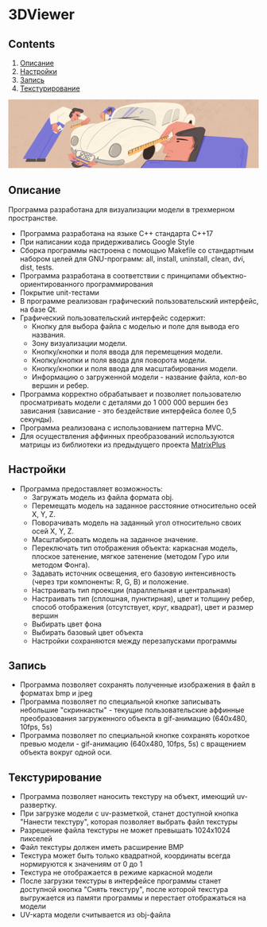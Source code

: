 # 3DViewer 


## Contents

1. [Описание](#описание)
2. [Настройки](#настройки)
3. [Запись](#запись)
4. [Текстурирование](#текстурирование)

![3dviewer2.1](misc/images/3DViewer_v2.1.PNG)

## Описание
Программа разработана для визуализации модели в трехмерном пространстве.

- Программа разработана на языке C++ стандарта C++17
- При написании кода придерживались Google Style
- Сборка программы настроена с помощью Makefile со стандартным набором целей для GNU-программ: all, install, uninstall, clean, dvi, dist, tests.
- Программа разработана в соответствии с принципами объектно-ориентированного программирования
- Покрытие unit-тестами
- В программе реализован графический пользовательский интерфейс, на базе Qt.
- Графический пользовательский интерфейс содержит:
    - Кнопку для выбора файла с моделью и поле для вывода его названия.
    - Зону визуализации модели.
    - Кнопку/кнопки и поля ввода для перемещения модели.
    - Кнопку/кнопки и поля ввода для поворота модели.
    - Кнопку/кнопки и поля ввода для масштабирования модели.
    - Информацию о загруженной модели - название файла, кол-во вершин и ребер.
- Программа корректно обрабатывает и позволяет пользователю просматривать модели с деталями до 1 000 000 вершин без зависания (зависание - это бездействие интерфейса более 0,5 секунды).
- Программа реализована с использованием паттерна MVC.
- Для осуществления аффинных преобразований используются матрицы из библиотеки из предыдущего проекта [MatrixPlus](https://github.com/VAKoleso/MatrixPlus)

## Настройки
- Программа предоставляет возможность:
    - Загружать модель из файла формата obj.
    - Перемещать модель на заданное расстояние относительно осей X, Y, Z.
    - Поворачивать модель на заданный угол относительно своих осей X, Y, Z.
    - Масштабировать модель на заданное значение.
    - Переключать тип отображения объекта: каркасная модель, плоское затенение, мягкое затенение (методом Гуро или методом Фонга).
    - Задавать источник освещения, его базовую интенсивность (через три компоненты: R, G, B) и положение.
    - Настраивать тип проекции (параллельная и центральная)
    - Настраивать тип (сплошная, пунктирная), цвет и толщину ребер, способ отображения (отсутствует, круг, квадрат), цвет и размер вершин
    - Выбирать цвет фона
    - Выбирать базовый цвет объекта
    - Настройки сохраняются между перезапусками программы

## Запись

- Программа позволяет сохранять полученные изображения в файл в форматах bmp и jpeg
- Программа позволяет по специальной кнопке записывать небольшие "скринкасты" - текущие пользовательские аффинные преобразования загруженного объекта в gif-анимацию (640x480, 10fps, 5s)
- Программа позволяет по специальной кнопке сохранять короткое превью модели - gif-анимацию (640x480, 10fps, 5s) с вращением объекта вокруг одной оси.

## Текстурирование

- Программа позволяет наносить текстуру на объект, имеющий uv-развертку.
- При загрузке модели с uv-разметкой, станет доступной кнопка "Нанести текстуру", которая позволяет выбрать файл текстуры
- Разрешение файла текстуры не может превышать 1024x1024 пикселей
- Файл текстуры должен иметь расширение BMP
- Текстура может быть только квадратной, координаты всегда нормируются к значениям от 0 до 1
- Текстура не отображается в режиме каркасной модели
- После загрузки текстуры в интерфейсе программы станет доступной кнопка "Снять текстуру", после которой текстура выгружается из памяти программы и перестает отображаться на модели
- UV-карта модели считывается из obj-файла
